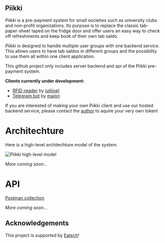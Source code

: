 ## Piikki

_Piikki_ is a pre-payment system for small societies such as university clubs and non-profit organizations. Its purpose is to replace the classic tab-paper-sheet taped on the fridge door and offer users an easy way to check off refreshments and keep book of their own tab saldo.

_Piikki_ is designed to handle multiple user groups with one backend service. This allows users to have tab saldos in different groups and the possibility to use them all within one client application.

This github project only includes server backend and api of the Piikki pre-payment system.

**Clients currently under development:**
- [RFID-reader](https://github.com/juilijoel/piikki-client-rfid) by [juilijoel](https://github.com/juilijoel)
- [Telegram bot](https://github.com/majori/piikki-client-tg) by [majori](https://github.com/majori)

If you are interested of making your own Piikki client and use our hosted backend service, please contact the [author](https://github.com/majori) to aquire your very own token!

# Architechture

Here is a high-level architechture model of the system.

![Piikki high-level model](https://raw.githubusercontent.com/majori/piikki/development/docs/high-level.png)

_More coming soon..._

# API

[Postman collection](https://raw.githubusercontent.com/majori/piikki/development/docs/piikki.postman_collection.json)

_More coming soon..._

## Acknowledgements
This project is supported by [Eatech](https://www.eatech.fi/)!

